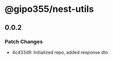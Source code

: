 # @gipo355/nest-utils

## 0.0.2

### Patch Changes

- 4cd33d9: Initialized repo, added response dto
